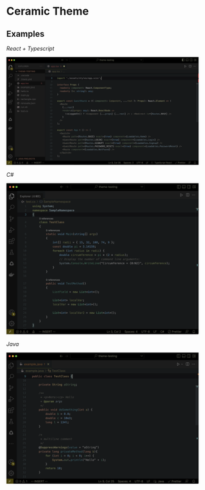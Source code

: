 <h1>Ceramic Theme</h1>

## Examples

*React + Typescript*

![react-ts](/images/screenshots/react-ts.png)

*C#*

![csharp](/images/screenshots/csharp.png)

*Java*

![java](/images/screenshots/java.png)



